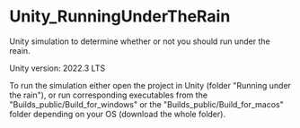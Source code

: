 # Unity_RunningUnderTheRain
Unity simulation to determine whether or not you should run under the reain. 

Unity version: 2022.3 LTS

To run the simulation either open the project in Unity (folder "Running under the rain"), or run corresponding executables from the "Builds_public/Build_for_windows" or the  "Builds_public/Build_for_macos" folder depending on your OS (download the whole folder).
